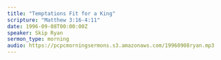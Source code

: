 ```yaml
---
title: "Temptations Fit for a King"
scripture: "Matthew 3:16-4:11"
date: 1996-09-08T00:00:00Z
speaker: Skip Ryan
sermon_type: morning
audio: https://pcpcmorningsermons.s3.amazonaws.com/19960908ryan.mp3 
---
```



